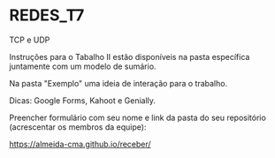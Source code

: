 # REDES_T7
TCP e UDP

Instruções para o Tabalho II estão disponíveis na pasta específica juntamente com um modelo de sumário.

Na pasta "Exemplo" uma ideia de interação para o trabalho.

Dicas: Google Forms, Kahoot e Genially.

Preencher formulário com seu nome e link da pasta do seu repositório (acrescentar os membros da equipe):

https://almeida-cma.github.io/receber/
